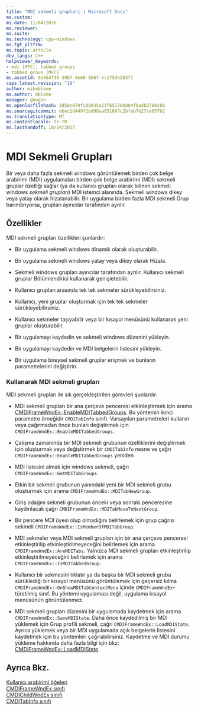 ```yaml
---
title: "MDI sekmeli grupları | Microsoft Docs"
ms.custom: 
ms.date: 11/04/2016
ms.reviewer: 
ms.suite: 
ms.technology: cpp-windows
ms.tgt_pltfrm: 
ms.topic: article
dev_langs: C++
helpviewer_keywords:
- mdi [MFC], tabbed groups
- tabbed grous [MFC]
ms.assetid: 0a464f36-39b7-4e68-8b67-ec175de28377
caps.latest.revision: "18"
author: mikeblome
ms.author: mblome
manager: ghogen
ms.openlocfilehash: 3d58c079fc08935a11f65170b804f6a4b2786cbb
ms.sourcegitcommit: ebec1d449f2bd98aa851667c2bfeb7e27ce657b2
ms.translationtype: MT
ms.contentlocale: tr-TR
ms.lasthandoff: 10/24/2017
---
```

# <a name="mdi-tabbed-groups"></a>MDI Sekmeli Grupları
Bir veya daha fazla sekmeli windows görüntülemek birden çok belge arabirimi (MDI) uygulamaları birden çok belge arabirimi (MDI) sekmeli gruplar özelliği sağlar (ya da kullanıcı grupları olarak bilinen sekmeli windows *sekmeli grupları*) MDI istemci alanında. Sekmeli windows dikey veya yatay olarak hizalanabilir. Bir uygulama birden fazla MDI sekmeli Grup barındırıyorsa, grupları ayırıcılar tarafından ayrılır.  
  
## <a name="features"></a>Özellikler  
 MDI sekmeli grupları özellikleri şunlardır:  
  
-   Bir uygulama sekmeli windows dinamik olarak oluşturabilir.  
  
-   Bir uygulama sekmeli windows yatay veya dikey olarak Hizala.  
  
-   Sekmeli windows grupları ayırıcılar tarafından ayrılır. Kullanıcı sekmeli gruplar Bölümlendirici kullanarak genişletebilir.  
  
-   Kullanıcı grupları arasında tek tek sekmeler sürükleyebilirsiniz.  
  
-   Kullanıcı, yeni gruplar oluşturmak için tek tek sekmeler sürükleyebilirsiniz.  
  
-   Kullanıcı sekmeler taşıyabilir veya bir kısayol menüsünü kullanarak yeni gruplar oluşturabilir.  
  
-   Bir uygulamayı kaydedin ve sekmeli windows düzenini yükleyin.  
  
-   Bir uygulamayı kaydedin ve MDI belgelerin listesini yükleyin.  
  
-   Bir uygulama bireysel sekmeli gruplar erişmek ve bunların parametrelerini değiştirin.  
  
### <a name="using-mdi-tabbed-groups"></a>Kullanarak MDI sekmeli grupları  
 MDI sekmeli grupları ile sık gerçekleştirilen görevleri şunlardır:  
  
-   MDI sekmeli grupları bir ana çerçeve penceresi etkinleştirmek için arama [CMDIFrameWndEx::EnableMDITabbedGroups](../mfc/reference/cmdiframewndex-class.md#enablemditabbedgroups). Bu yöntemin ikinci parametre örneğidir `CMDITabInfo` sınıfı. Varsayılan parametreleri kullanın veya çağırmadan önce bunları değiştirmek için `CMDIFrameWndEx::EnableMDITabbedGroups`.  
  
-   Çalışma zamanında bir MDI sekmeli grubunun özelliklerini değiştirmek için oluşturmak veya değiştirmek bir `CMDITabInfo` nesne ve çağrı `CMDIFrameWndEx::EnableMDITabbedGroups` yeniden  
  
-   MDI listesini almak için windows sekmeli, çağrı `CMDIFrameWndEx::GetMDITabGroups`.  
  
-   Etkin bir sekmeli grubunun yanındaki yeni bir MDI sekmeli grubu oluşturmak için arama `CMDIFrameWndEx::MDITabNewGroup`.  
  
-   Giriş odağını sekmeli grubunun önceki veya sonraki penceresine kaydırılacak çağrı `CMDIFrameWndEx::MDITabMoveToNextGroup`.  
  
-   Bir pencere MDI üyesi olup olmadığını belirlemek için grup çağrısı sekmeli `CMDIFrameWndEx::IsMemberOfMDITabGroup`.  
  
-   MDI sekmeler veya MDI sekmeli grupları için bir ana çerçeve penceresi etkinleştirilip etkinleştirilmeyeceğini belirlemek için arama `CMDIFrameWndEx::AreMDITabs`. Yalnızca MDI sekmeli grupları etkinleştirilip etkinleştirilmeyeceğini belirlemek için arama `CMDIFrameWndEx::IsMDITabbedGroup`.  
  
-   Kullanıcı bir sekmesini tıklatır ya da başka bir MDI sekmeli gruba sürüklediği bir kısayol menüsünü görüntülemek için geçersiz kılma `CMDIFrameWndEx::OnShowMDITabContextMenu` içinde `CMDIFrameWndEx`-türetilmiş sınıf. Bu yöntemi uygulaması değil, uygulama kısayol menüsünün görüntülenmez.  
  
-   MDI sekmeli grupları düzenini bir uygulamada kaydetmek için arama `CMDIFrameWndEx::SaveMDIState`. Daha önce kaydedilmiş bir MDI yüklemek için Grup profili sekmeli, çağrı `CMDIFrameWndEx::LoadMDIState`. Ayrıca yüklemek veya bir MDI uygulamada açık belgelerin listesini kaydetmek için bu yöntemleri çağırabilirsiniz. Kaydetme ve MDI durumu yükleme hakkında daha fazla bilgi için bkz: [CMDIFrameWndEx::LoadMDIState](../mfc/reference/cmdiframewndex-class.md#loadmdistate).  
  
## <a name="see-also"></a>Ayrıca Bkz.  
 [Kullanıcı arabirimi öğeleri](../mfc/user-interface-elements-mfc.md)   
 [CMDIFrameWndEx sınıfı](../mfc/reference/cmdiframewndex-class.md)   
 [CMDIChildWndEx sınıfı](../mfc/reference/cmdichildwndex-class.md)   
 [CMDITabInfo sınıfı](../mfc/reference/cmditabinfo-class.md)
